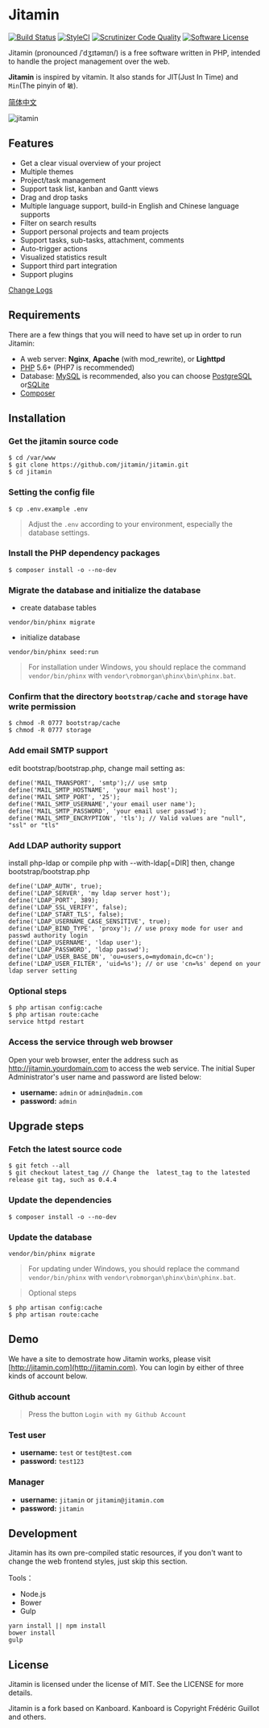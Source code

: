 Jitamin
========

[![Build Status](https://travis-ci.org/jitamin/jitamin.svg?branch=master)](https://travis-ci.org/jitamin/jitamin)
[![StyleCI](https://styleci.io/repos/72176201/shield?branch=master)](https://styleci.io/repos/72176201/)
[![Scrutinizer Code Quality](https://scrutinizer-ci.com/g/jitamin/jitamin/badges/quality-score.png?b=master)](https://scrutinizer-ci.com/g/jitamin/jitamin/?branch=master)
[![Software License](https://img.shields.io/badge/license-MIT-brightgreen.svg?style=flat-square)](LICENSE)

Jitamin (pronounced /ˈdʒɪtəmɪn/) is a free software written in PHP, intended to handle the project management over the web. 

**Jitamin** is inspired by vitamin. It also stands for JIT(Just In Time) and `Min`(The pinyin of `敏`).

[简体中文](https://github.com/jitamin/jitamin/blob/master/README-zh_CN.md)


![jitamin](http://jitamin.com/img/screenshot.png?v1)

## Features

* Get a clear visual overview of your project
* Multiple themes
* Project/task management
* Support task list, kanban and Gantt views
* Drag and drop tasks
* Multiple language support, build-in English and Chinese language supports
* Filter on search results
* Support personal projects and team projects
* Support tasks, sub-tasks, attachment, comments
* Auto-trigger actions
* Visualized statistics result
* Support third part integration
* Support plugins

[Change Logs](https://github.com/jitamin/jitamin/blob/master/ChangeLog.md)

## Requirements

There are a few things that you will need to have set up in order to run Jitamin:

- A web server: **Nginx**, **Apache** (with mod_rewrite), or **Lighttpd**
- [PHP](http://www.php.net) 5.6+ (PHP7 is recommended)
- Database: [MySQL](https://www.mysql.com) is recommended, also you can choose [PostgreSQL](http://www.postgresql.org) or[SQLite](https://www.sqlite.org)
- [Composer](https://getcomposer.org) 

## Installation

### Get the jitamin source code

```shell
$ cd /var/www
$ git clone https://github.com/jitamin/jitamin.git
$ cd jitamin
```

### Setting the config file

```shell
$ cp .env.example .env
```
> Adjust the `.env` according to your environment, especially the database settings.

### Install the PHP dependency packages

```shell
$ composer install -o --no-dev
```

### Migrate the database and initialize the database

- create database tables
```shell
vendor/bin/phinx migrate
```

- initialize database
```shell
vendor/bin/phinx seed:run
```
> For installation under Windows, you should replace the command `vendor/bin/phinx` with `vendor\robmorgan\phinx\bin\phinx.bat`.

### Confirm that the directory `bootstrap/cache` and `storage` have write permission

```shell
$ chmod -R 0777 bootstrap/cache
$ chmod -R 0777 storage
```

### Add email SMTP support
edit bootstrap/bootstrap.php, change mail setting
as:
```shell
define('MAIL_TRANSPORT', 'smtp');// use smtp 
define('MAIL_SMTP_HOSTNAME', 'your mail host');
define('MAIL_SMTP_PORT', '25');
define('MAIL_SMTP_USERNAME','your email user name');
define('MAIL_SMTP_PASSWORD', 'your email user passwd');
define('MAIL_SMTP_ENCRYPTION', 'tls'); // Valid values are "null", "ssl" or "tls"
```
### Add LDAP authority support
install php-ldap or compile php with --with-ldap[=DIR]
then, change bootstrap/bootstrap.php
```shell
define('LDAP_AUTH', true);
define('LDAP_SERVER', 'my ldap server host');
define('LDAP_PORT', 389);
define('LDAP_SSL_VERIFY', false);
define('LDAP_START_TLS', false);
define('LDAP_USERNAME_CASE_SENSITIVE', true);
define('LDAP_BIND_TYPE', 'proxy'); // use proxy mode for user and passwd authority login
define('LDAP_USERNAME', 'ldap user');
define('LDAP_PASSWORD', 'ldap passwd');
define('LDAP_USER_BASE_DN', 'ou=users,o=mydomain,dc=cn');
define('LDAP_USER_FILTER', 'uid=%s'); // or use 'cn=%s' depend on your ldap server setting
```
### Optional steps

```shell
$ php artisan config:cache
$ php artisan route:cache
service httpd restart 
```

### Access the service through web browser

Open your web browser, enter the address such as http://jitamin.yourdomain.com to  access the web service.
The initial Super Administrator's user name and password are listed below:

- **username:** `admin` or `admin@admin.com`
- **password:** `admin`


## Upgrade steps

### Fetch the latest source code

```shell
$ git fetch --all
$ git checkout latest_tag // Change the  latest_tag to the latested release git tag, such as 0.4.4
```

### Update the dependencies

```shell
$ composer install -o --no-dev
```

### Update the database

```shell
vendor/bin/phinx migrate
```
> For updating under Windows, you should replace the command `vendor/bin/phinx` with `vendor\robmorgan\phinx\bin\phinx.bat`.

> Optional steps

```shell
$ php artisan config:cache
$ php artisan route:cache
```

## Demo

We have a site to demostrate how Jitamin works, please visit [http://jitamin.com](http://jitamin.com). You can login by either of three kinds of account below.

### Github account

> Press the button `Login with my Github Account`

### Test user

- **username:** `test` or `test@test.com`
- **password:** `test123`

### Manager

- **username:** `jitamin` or `jitamin@jitamin.com`
- **password:** `jitamin`

## Development

Jitamin has its own pre-compiled static resources, if you don't want to change the web frontend styles, just skip this section.

Tools：

- Node.js
- Bower
- Gulp

```shell
yarn install || npm install
bower install
gulp
```

## License

Jitamin is licensed under the license of MIT.  See the LICENSE for more details.

Jitamin is a fork based on Kanboard. Kanboard is Copyright Frédéric Guillot and others.

